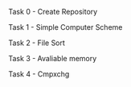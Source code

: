 Task 0 - Create Repository

Task 1 - Simple Computer Scheme

Task 2 - File Sort

Task 3 - Avaliable memory

Task 4 - Cmpxchg
